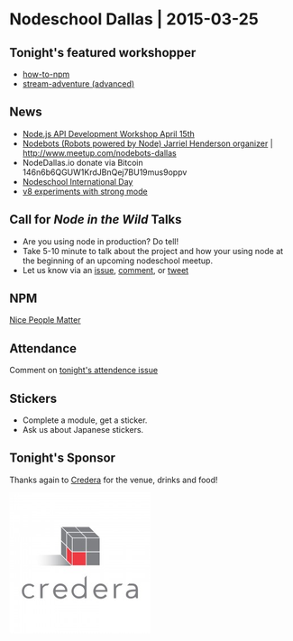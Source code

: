 # Nodeschool Dallas | 2015-03-25

## Tonight's featured workshopper

- [how-to-npm](https://github.com/npm/how-to-npm)
- [stream-adventure (advanced)](https://github.com/substack/stream-adventure)

## News

- [Node.js API Development Workshop April 15th](https://www.eventbrite.com/e/nodejs-api-development-workshop-tickets-16209353613)
- [Nodebots (Robots powered by Node) Jarriel Henderson organizer](http://nodebots.io/) | http://www.meetup.com/nodebots-dallas
- NodeDallas.io donate via Bitcoin 146n6b6QGUW1KrdJBnQej7BU19mus9oppv
- [Nodeschool International Day](https://github.com/nodeschool/international-day)
- [v8 experiments with strong mode](https://developers.google.com/v8/experiments)

## Call for *Node in the Wild* Talks

- Are you using node in production? Do tell!
- Take 5-10 minute to talk about the project and how your using node at
  the beginning of an upcoming nodeschool meetup.
- Let us know via an
  [issue](https://github.com/nodeschool/dallas/issues),
  [comment](http://www.meetup.com/Nodeschool-Dallas/), or
  [tweet](https://twitter.com/nodeschooldal)

## NPM

[Nice People Matter](https://www.npmjs.com)

## Attendance

Comment on [tonight's attendence issue](https://github.com/nodeschool/dallas/issues/44)

## Stickers

- Complete a module, get a sticker.
- Ask us about Japanese stickers.

## Tonight's Sponsor

Thanks again to [Credera](http://www.credera.com) for the venue, drinks and food!

![Credera Logo](images/credera-logo.jpg)
